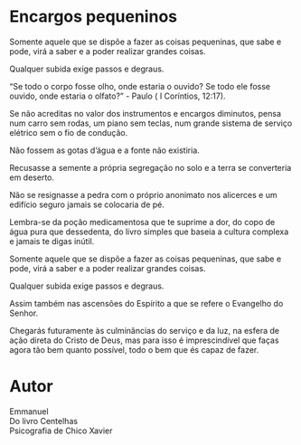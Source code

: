 # Encargos pequeninos

Somente aquele que se dispõe a fazer as coisas pequeninas, que sabe e pode, virá a saber e a poder realizar grandes coisas.

Qualquer subida exige passos e degraus.

“Se todo o corpo fosse olho, onde estaria o ouvido? Se todo ele fosse ouvido, onde estaria o olfato?” - Paulo ( I Coríntios, 12:17).

Se não acreditas no valor dos instrumentos e encargos diminutos, pensa num carro sem rodas, um piano sem teclas, num grande sistema de serviço elétrico sem o fio de condução.

Não fossem as gotas d’água e a fonte não existiria.

Recusasse a semente a própria segregação no solo e a terra se converteria em deserto.

Não se resignasse a pedra com o próprio anonimato nos alicerces e um edifício seguro jamais se colocaria de pé.

Lembra-se da poção medicamentosa que te suprime a dor, do copo de água pura que dessedenta, do livro simples que baseia a cultura complexa e jamais te digas inútil.

Somente aquele que se dispõe a fazer as coisas pequeninas, que sabe e pode, virá a saber e a poder realizar grandes coisas.

Qualquer subida exige passos e degraus.

Assim também nas ascensões do Espírito a que se refere o Evangelho do Senhor.

Chegarás futuramente às culminâncias do serviço e da luz, na esfera de ação direta do Cristo de Deus, mas para isso é imprescindível que faças agora tão bem quanto possível, todo o bem que és capaz de fazer.

# Autor
Emmanuel  
Do livro Centelhas  
Psicografia de Chico Xavier  

